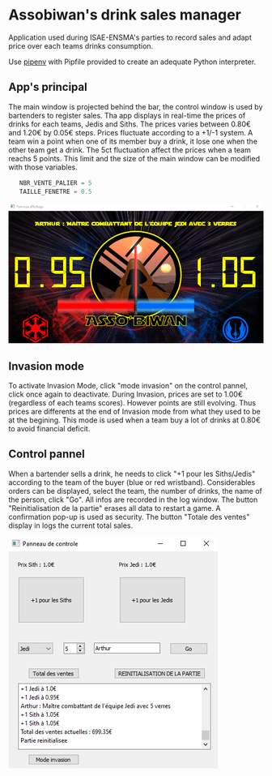 # Assobiwan's drink sales manager


Application used during ISAE-ENSMA's parties to record sales and adapt price over each teams drinks consumption.

Use [pipenv](https://pypi.org/project/pipenv/) with Pipfile provided to create an adequate Python interpreter.


## App's principal
The main window is projected behind the bar, the control window is used by bartenders to register sales.
Tha app displays in real-time the prices of drinks for each teams, Jedis and Siths. The prices varies between 0.80€ and 1.20€ by 0.05€ steps. Prices fluctuate according to a +1/-1 system. A team win a point when one of its member buy a drink, it lose one when the other team get a drink. The 5ct fluctuation affect the prices when a team reachs 5 points. This limit and the size of the main window can be modified with those variables.
```python
   NBR_VENTE_PALIER = 5
   TAILLE_FENETRE = 0.5
```
![Main window](MainWindow.PNG)

## Invasion mode

To activate Invasion Mode, click "mode invasion" on the control pannel, click once again to deactivate. During Invasion, prices are set to 1.00€ (regardless of each teams scores). However points are still evolving. Thus prices are differents at the end of Invasion mode from what they used to be at the begining. This mode is used when a team buy a lot of drinks at 0.80€ to avoid financial deficit.

## Control pannel

When a bartender sells a drink, he needs to click "+1 pour les Siths/Jedis" according to the team of the buyer (blue or red wristband). Considerables orders can be displayed, select the team, the number of drinks, the name of the person, click "Go".
All infos are recorded in the log window.
The button "Reinitialisation de la partie" erases all data to restart a game. A confirmation pop-up is used as security.
The button "Totale des ventes" display in logs the current total sales.

![Control window](ControlWindow.PNG)